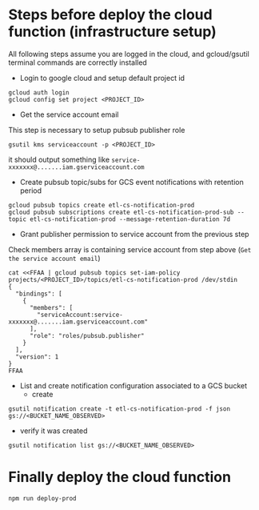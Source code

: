 # Steps before deploy the cloud function (infrastructure setup)
All following steps assume you are logged in the cloud, and gcloud/gsutil terminal commands are correctly installed

- Login to google cloud and setup default project id
```
gcloud auth login
gcloud config set project <PROJECT_ID>
```

- Get the service account email

This step is necessary to setup pubsub publisher role
```
gsutil kms serviceaccount -p <PROJECT_ID>
```
it should output something like `service-xxxxxxx@.......iam.gserviceaccount.com`

- Create pubsub topic/subs for GCS event notifications with retention period 
```
gcloud pubsub topics create etl-cs-notification-prod
gcloud pubsub subscriptions create etl-cs-notification-prod-sub --topic etl-cs-notification-prod --message-retention-duration 7d 
```

- Grant publisher permission to service account from the previous step

Check members array is containing service account from step above (`Get the service account email`)
```
cat <<FFAA | gcloud pubsub topics set-iam-policy projects/<PROJECT_ID>/topics/etl-cs-notification-prod /dev/stdin
{
  "bindings": [
    {
      "members": [
        "serviceAccount:service-xxxxxxx@.......iam.gserviceaccount.com"
      ],
      "role": "roles/pubsub.publisher"
    }
  ],
  "version": 1
}
FFAA
```

- List and create notification configuration associated to a GCS bucket
  - create
```
gsutil notification create -t etl-cs-notification-prod -f json gs://<BUCKET_NAME_OBSERVED>
```
  - verify it was created
```
gsutil notification list gs://<BUCKET_NAME_OBSERVED>
```
# Finally deploy the cloud function
```
npm run deploy-prod
```
